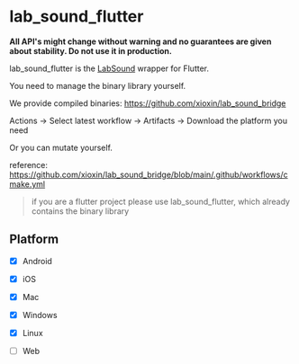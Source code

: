# lab_sound_flutter

**All API's might change without warning and no guarantees are given about stability. Do not use it in production.**

lab_sound_flutter is the [LabSound](https://github.com/LabSound/LabSound) wrapper for Flutter.

You need to manage the binary library yourself.

We provide compiled binaries: <https://github.com/xioxin/lab_sound_bridge>

Actions -> Select latest workflow -> Artifacts -> Download the platform you need

Or you can mutate yourself.

reference: https://github.com/xioxin/lab_sound_bridge/blob/main/.github/workflows/cmake.yml

> if you are a flutter project please use lab_sound_flutter, which already contains the binary library

## Platform
* [x] Android
* [x] iOS
* [x] Mac
* [x] Windows
* [x] Linux
* [ ] Web

